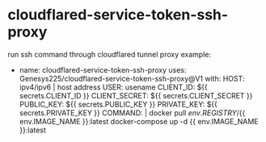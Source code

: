# cloudflared-service-token-ssh-proxy
run ssh command through cloudflared tunnel proxy
example:
  - name: cloudflared-service-token-ssh-proxy
      uses: Genesys225/cloudflared-service-token-ssh-proxy@V1
      with:
        HOST: ipv4/ipv6 | host address
        USER: usename
        CLIENT_ID: ${{ secrets.CLIENT_ID }}
        CLIENT_SECRET: ${{ secrets.CLIENT_SECRET }}
        PUBLIC_KEY: ${{ secrets.PUBLIC_KEY }}
        PRIVATE_KEY: ${{ secrets.PRIVATE_KEY }}
        COMMAND: |
          docker pull ${{ env.REGISTRY }}/${{ env.IMAGE_NAME }}:latest
          docker-compose up -d {{ env.IMAGE_NAME }}:latest
